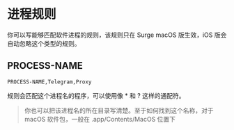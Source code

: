 # 进程规则

你可以写能够匹配软件进程的规则，该规则只在 Surge macOS 版生效，iOS 版会自动忽略这个类型的规则。

## PROCESS-NAME

    PROCESS-NAME,Telegram,Proxy

规则会匹配这个进程名的程序，可以使用像 \* 和 ? 这样的通配符。

> 你也可以把该进程名的所在目录写清楚。至于如何找到这个名称，对于 macOS 软件包，一般在 .app/Contents/MacOS 位置下

